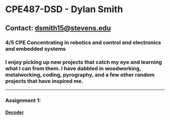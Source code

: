 
# **CPE487-DSD - Dylan Smith**

## Contact: dsmith15@stevens.edu

### 4/5 CPE Concentrating in robotics and control and electronics and embedded systems

### I enjoy picking up new projects that catch my eye and learning what I can from them. I have dabbled in woodworking, metalworking, coding, pyrography, and a few other random projects that have inspired me.

___

### Assignment 1:
#### [Decoder](https://github.com/dsmith15/CPE487-DSD/tree/main/Homework/Assignment%201)
